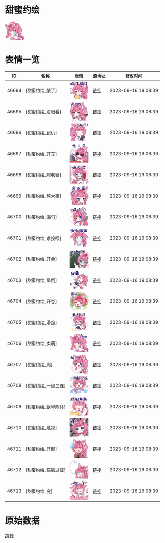 # 甜蜜约绘

<img src="./cover.png" height="60" alt="cover" />

# 表情一览

|ID|名称|表情|源地址|修改时间|
|----|----|----|----|----|
|46694|[甜蜜约绘_酸了]|<img src="./pic/046694_%5B甜蜜约绘_酸了%5D.png" height="60" alt="酸了"/>|[链接](https://i0.hdslb.com/bfs/emote/ab60dafbcc40ce84e986abbb391ba4da9fb6041c.png)|2023-09-16 19:08:39|
|46695|[甜蜜约绘_没眼看]|<img src="./pic/046695_%5B甜蜜约绘_没眼看%5D.png" height="60" alt="没眼看"/>|[链接](https://i0.hdslb.com/bfs/emote/6de8fbc946b98e9934586d03f37e912267170545.png)|2023-09-16 19:08:39|
|46696|[甜蜜约绘_记仇]|<img src="./pic/046696_%5B甜蜜约绘_记仇%5D.png" height="60" alt="记仇"/>|[链接](https://i0.hdslb.com/bfs/emote/b00f77a253865ea5ceed40577c23e69f3ac75561.png)|2023-09-16 19:08:39|
|46697|[甜蜜约绘_开车]|<img src="./pic/046697_%5B甜蜜约绘_开车%5D.png" height="60" alt="开车"/>|[链接](https://i0.hdslb.com/bfs/emote/484beb8a2285b774ab7e3657e64a0dba177c10fe.png)|2023-09-16 19:08:39|
|46698|[甜蜜约绘_嗨老婆]|<img src="./pic/046698_%5B甜蜜约绘_嗨老婆%5D.png" height="60" alt="嗨老婆"/>|[链接](https://i0.hdslb.com/bfs/emote/574444b7ecb8a5c3340bdf2b06605265939688cf.png)|2023-09-16 19:08:39|
|46699|[甜蜜约绘_熬大夜]|<img src="./pic/046699_%5B甜蜜约绘_熬大夜%5D.png" height="60" alt="熬大夜"/>|[链接](https://i0.hdslb.com/bfs/emote/eb0c72d7afb0e79e02423560deb73d230e3ea3a4.png)|2023-09-16 19:08:39|
|46700|[甜蜜约绘_漏勺]|<img src="./pic/046700_%5B甜蜜约绘_漏勺%5D.png" height="60" alt="漏勺"/>|[链接](https://i0.hdslb.com/bfs/emote/6d127061cd903fb46f285d753e741013bf702f6e.png)|2023-09-16 19:08:39|
|46701|[甜蜜约绘_求投喂]|<img src="./pic/046701_%5B甜蜜约绘_求投喂%5D.png" height="60" alt="求投喂"/>|[链接](https://i0.hdslb.com/bfs/emote/4a5d904cbdd6df77ffcb63812eb4b64138f3a54c.png)|2023-09-16 19:08:39|
|46702|[甜蜜约绘_开会]|<img src="./pic/046702_%5B甜蜜约绘_开会%5D.png" height="60" alt="开会"/>|[链接](https://i0.hdslb.com/bfs/emote/01065b2b84a57c80d402e15c53da2412be4bdf52.png)|2023-09-16 19:08:39|
|46703|[甜蜜约绘_晕倒]|<img src="./pic/046703_%5B甜蜜约绘_晕倒%5D.png" height="60" alt="晕倒"/>|[链接](https://i0.hdslb.com/bfs/emote/e70f81b145437cef32d2541d36e4eccbb31ff7c8.png)|2023-09-16 19:08:39|
|46704|[甜蜜约绘_开卷]|<img src="./pic/046704_%5B甜蜜约绘_开卷%5D.png" height="60" alt="开卷"/>|[链接](https://i0.hdslb.com/bfs/emote/147cf044f7847169a6827e752cb3d00b100367e8.png)|2023-09-16 19:08:39|
|46705|[甜蜜约绘_滑跪]|<img src="./pic/046705_%5B甜蜜约绘_滑跪%5D.png" height="60" alt="滑跪"/>|[链接](https://i0.hdslb.com/bfs/emote/53fc98abb7c2755efae4414fe25f8d7e1ad1e9c8.png)|2023-09-16 19:08:39|
|46706|[甜蜜约绘_卖萌]|<img src="./pic/046706_%5B甜蜜约绘_卖萌%5D.png" height="60" alt="卖萌"/>|[链接](https://i0.hdslb.com/bfs/emote/bd7950f9ea272fe1b7cbd774d75c0a4b1d296c09.png)|2023-09-16 19:08:39|
|46707|[甜蜜约绘_爬]|<img src="./pic/046707_%5B甜蜜约绘_爬%5D.png" height="60" alt="爬"/>|[链接](https://i0.hdslb.com/bfs/emote/e17956d8cb5899ff3b6129d631ee7527daed5479.png)|2023-09-16 19:08:39|
|46708|[甜蜜约绘_一键三连]|<img src="./pic/046708_%5B甜蜜约绘_一键三连%5D.png" height="60" alt="一键三连"/>|[链接](https://i0.hdslb.com/bfs/emote/990a6cb4e895fc0f16ad7713851237fddf943200.png)|2023-09-16 19:08:39|
|46709|[甜蜜约绘_欧皇附体]|<img src="./pic/046709_%5B甜蜜约绘_欧皇附体%5D.png" height="60" alt="欧皇附体"/>|[链接](https://i0.hdslb.com/bfs/emote/8357f27315d8d3cade7da8d36df50caf7ce220bb.png)|2023-09-16 19:08:39|
|46710|[甜蜜约绘_蔑视]|<img src="./pic/046710_%5B甜蜜约绘_蔑视%5D.png" height="60" alt="蔑视"/>|[链接](https://i0.hdslb.com/bfs/emote/27852e05173e2f5c55cb24af5aae7b1ccb1bbfea.png)|2023-09-16 19:08:39|
|46711|[甜蜜约绘_汗颜]|<img src="./pic/046711_%5B甜蜜约绘_汗颜%5D.png" height="60" alt="汗颜"/>|[链接](https://i0.hdslb.com/bfs/emote/0d29d2def6bb002629d04d390fa3592c8131f86a.png)|2023-09-16 19:08:39|
|46712|[甜蜜约绘_猫脑过载]|<img src="./pic/046712_%5B甜蜜约绘_猫脑过载%5D.png" height="60" alt="猫脑过载"/>|[链接](https://i0.hdslb.com/bfs/emote/b843d6383b1b5c29edd3c5f1c864b144e87a5e97.png)|2023-09-16 19:08:39|
|46713|[甜蜜约绘_穷]|<img src="./pic/046713_%5B甜蜜约绘_穷%5D.png" height="60" alt="穷"/>|[链接](https://i0.hdslb.com/bfs/emote/59b338a739e119145bbaf0b6ccb14b9a4f6473f3.png)|2023-09-16 19:08:39|

# 原始数据

[跳转](./raw.json)


